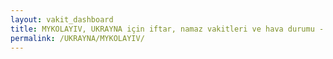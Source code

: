 ```yaml
---
layout: vakit_dashboard
title: MYKOLAYIV, UKRAYNA için iftar, namaz vakitleri ve hava durumu - ilçe/eyalet seç
permalink: /UKRAYNA/MYKOLAYIV/
---
```


<script type="text/javascript">
  var GLOBAL_COUNTRY = 'UKRAYNA';
  var GLOBAL_CITY = 'MYKOLAYIV';
  var GLOBAL_STATE = '';
  var lat = 72;
  var lon = 21;
</script>
